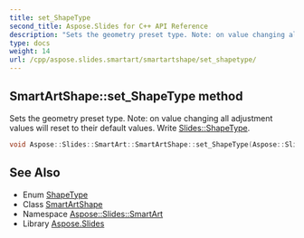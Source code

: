 ```yaml
---
title: set_ShapeType
second_title: Aspose.Slides for C++ API Reference
description: "Sets the geometry preset type. Note: on value changing all adjustment values will reset to their default values. Write Slides::ShapeType."
type: docs
weight: 14
url: /cpp/aspose.slides.smartart/smartartshape/set_shapetype/
---
```

## SmartArtShape::set_ShapeType method


Sets the geometry preset type. Note: on value changing all adjustment values will reset to their default values. Write [Slides::ShapeType](../../../aspose.slides/shapetype/).

```cpp
void Aspose::Slides::SmartArt::SmartArtShape::set_ShapeType(Aspose::Slides::ShapeType value) override
```


## See Also

* Enum [ShapeType](../../../aspose.slides/shapetype/)
* Class [SmartArtShape](../)
* Namespace [Aspose::Slides::SmartArt](../../)
* Library [Aspose.Slides](../../../)
